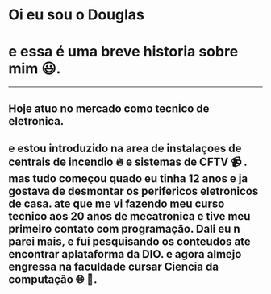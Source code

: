 # Oi eu sou o Douglas
# e essa é uma breve historia sobre mim  :smiley:.
---
## Hoje atuo no mercado como tecnico de eletronica. 
e estou introduzido na area de instalaçoes de centrais de incendio :fire: e sistemas de CFTV :video_camera: .
mas tudo começou quado eu tinha 12 anos e ja gostava de desmontar os perifericos eletronicos de casa.
ate que me vi fazendo meu curso tecnico aos 20 anos de mecatronica e tive meu primeiro contato com programação.
Dali eu n parei mais, e fui pesquisando os conteudos ate encontrar aplataforma da DIO.
e agora almejo engressa na faculdade cursar Ciencia da computação  :globe_with_meridians: :triangular_ruler:.
---
